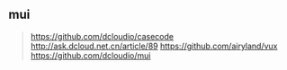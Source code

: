 ## mui
> https://github.com/dcloudio/casecode
> http://ask.dcloud.net.cn/article/89
> https://github.com/airyland/vux
> https://github.com/dcloudio/mui
